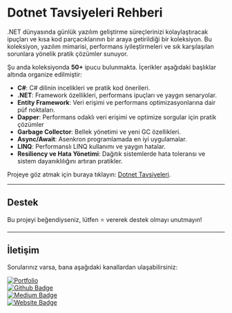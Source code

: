 # Dotnet Tavsiyeleri Rehberi

.NET dünyasında günlük yazılım geliştirme süreçlerinizi kolaylaştıracak ipuçları ve kısa kod parçacıklarının bir araya getirildiği bir koleksiyon. Bu koleksiyon, yazılım mimarisi, performans iyileştirmeleri ve sık karşılaşılan sorunlara yönelik pratik çözümler sunuyor.

Şu anda koleksiyonda **50+** ipucu bulunmakta. İçerikler aşağıdaki başlıklar altında organize edilmiştir:

- **C#**: C# dilinin incelikleri ve pratik kod önerileri.
- **.NET**: Framework özellikleri, performans ipuçları ve yaygın senaryolar.
- **Entity Framework**: Veri erişimi ve performans optimizasyonlarına dair püf noktaları.
- **Dapper**: Performans odaklı veri erişimi ve optimize sorgular için pratik çözümler
- **Garbage Collector**: Bellek yönetimi ve yeni GC özellikleri.
- **Async/Await**: Asenkron programlamada en iyi uygulamalar.
- **LINQ**: Performanslı LINQ kullanımı ve yaygın hatalar.
- **Resiliency ve Hata Yönetimi**: Dağıtık sistemlerde hata toleransı ve sistem dayanıklılığını artıran pratikler.

Projeye göz atmak için buraya tıklayın: [Dotnet Tavsiyeleri](https://muratdincc.github.io/dotnet-tips-turkish/).

---

## Destek

Bu projeyi beğendiyseniz, lütfen ⭐ vererek destek olmayı unutmayın!

---

## İletişim

Sorularınız varsa, bana aşağıdaki kanallardan ulaşabilirsiniz:

[![Portfolio](https://img.shields.io/badge/Murat%20Dinç-0077B5?style=flat&logo=linkedin&logoColor=white)](https://linktr.ee/muratdincc)  
[![Github Badge](https://img.shields.io/badge/muratdincc-100000?style=flat&logo=github&logoColor=white)](https://github.com/muratdincc/)  
[![Medium Badge](https://img.shields.io/badge/Medium-12100E?style=flat&logo=medium&logoColor=white)](https://medium.com/@muratdincc)  
[![Website Badge](https://img.shields.io/badge/Website-muratdinc.dev-4CAF50?style=flat&logo=internetexplorer&logoColor=white)](https://muratdinc.dev)